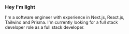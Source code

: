 ### Hey I'm light

<p style="width: 400px">
I'm a software engineer with experience in Next.js, React.js, Tailwind and Prisma. I'm currently looking for a full stack developer role as a full stack developer.
</p>
